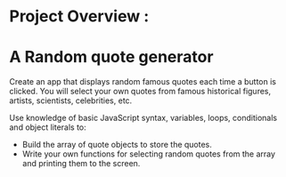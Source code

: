 # Project Overview :

# A Random quote generator
Create an app that displays random famous quotes each time a button is clicked. You will select your own quotes from famous historical figures, artists, scientists, celebrities, etc.

Use knowledge of basic JavaScript syntax, variables, loops, conditionals and object literals to:

 - Build the array of quote objects to store the quotes.
 - Write your own functions for selecting random quotes from the array and printing them to the screen.
